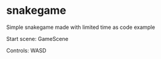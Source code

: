 # snakegame
Simple snakegame made with limited time as code example

Start scene: GameScene

Controls:
WASD
